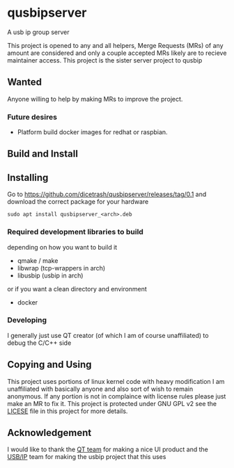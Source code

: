 # qusbipserver
A usb ip group server

This project is opened to any and all helpers, Merge Requests (MRs) of any amount are considered and only a couple accepted MRs likely are to recieve maintainer access.
This project is the sister server project to qusbip

## Wanted
Anyone willing to help by making MRs to improve the project.

### Future desires
* Platform build docker images for redhat or raspbian.

## Build and Install
## Installing
Go to https://github.com/dicetrash/qusbipserver/releases/tag/0.1 and download the correct package for your hardware


```
sudo apt install qusbipserver_<arch>.deb
```

### Required development libraries to build
depending on how you want to build it
* qmake / make
* libwrap (tcp-wrappers in arch)
* libusbip (usbip in arch)

or if you want a clean directory and environment
* docker

### Developing
I generally just use QT creator (of which I am of course unaffiliated) to debug the C/C++ side

## Copying and Using
This project uses portions of linux kernel code with heavy modification
I am unaffiliated with basically anyone and also sort of wish to remain anonymous.
If any portion is not in complaince with license rules please just make an MR to fix it.
This project is protected under GNU GPL v2 see the [LICESE](https://github.com/dicetrash/qusbip/blob/master/LICENSE) file in this project for more details.

## Acknowledgement
I would like to thank the [QT team](https://www.qt.io/) for making a nice UI product
and the [USB/IP](http://usbip.sourceforge.net/) team for making the usbip project that this uses
